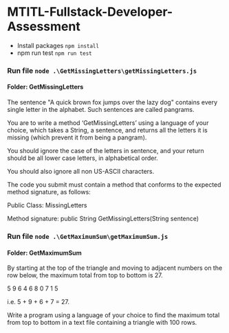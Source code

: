 # MTITL-Fullstack-Developer-Assessment

-   Install packages `npm install`
-   npm run test `npm run test`

### Run file `node .\GetMissingLetters\getMissingLetters.js`

#### Folder: GetMissingLetters

The sentence "A quick brown fox jumps over the lazy dog" contains every single letter in the alphabet. Such sentences are called pangrams.

You are to write a method ‘GetMissingLetters’ using a language of your choice, which takes a String, a sentence, and returns all the letters it is missing (which prevent it from being a pangram).

You should ignore the case of the letters in sentence, and your return should be all lower case letters, in alphabetical order.

You should also ignore all non US-ASCII characters.

The code you submit must contain a method that conforms to the expected method signature, as follows:

Public Class: MissingLetters

Method signature: public String GetMissingLetters(String sentence)



### Run file `node .\GetMaximumSum\getMaximumSum.js`

#### Folder: GetMaximumSum

By starting at the top of the triangle and moving to adjacent numbers on the row below, the maximum total from top to bottom is 27.

5
9 6
4 6 8
0 7 1 5

i.e. 5 + 9 + 6 + 7 = 27.

Write a program using a language of your choice to find the maximum total from top to bottom in a text file containing a triangle with 100 rows.